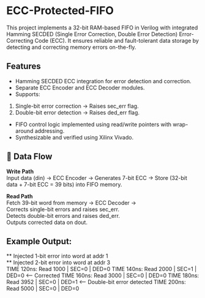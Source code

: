 # ECC-Protected-FIFO
This project implements a 32-bit RAM-based FIFO in Verilog with integrated Hamming SECDED (Single Error Correction, Double Error Detection) Error-Correcting Code (ECC). It ensures reliable and fault-tolerant data storage by detecting and correcting memory errors on-the-fly.

## Features
- Hamming SECDED ECC integration for error detection and correction.
- Separate ECC Encoder and ECC Decoder modules.
- Supports:
1. Single-bit error correction → Raises sec_err flag.
2. Double-bit error detection → Raises ded_err flag.
- FIFO control logic implemented using read/write pointers with wrap-around addressing.
- Synthesizable and verified using Xilinx Vivado.

## 🔹 Data Flow

**Write Path**  
Input data (din) → ECC Encoder → Generates 7-bit ECC → Store (32-bit data + 7-bit ECC = 39 bits) into FIFO memory.

**Read Path**  
Fetch 39-bit word from memory → ECC Decoder →  
Corrects single-bit errors and raises sec_err.  
Detects double-bit errors and raises ded_err.  
Outputs corrected data on dout.

## Example Output:
** Injected 1-bit error into word at addr 1  
** Injected 2-bit error into word at addr 3  
TIME 120ns: Read 1000 | SEC=0 | DED=0
TIME 140ns: Read 2000 | SEC=1 | DED=0 <-- Corrected
TIME 160ns: Read 3000 | SEC=0 | DED=0
TIME 180ns: Read 3952 | SEC=0 | DED=1 <-- Double-bit error detected
TIME 200ns: Read 5000 | SEC=0 | DED=0
